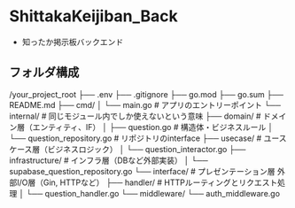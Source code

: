 # ShittakaKeijiban_Back
- 知ったか掲示板バックエンド


## フォルダ構成
/your_project_root
├── .env
├── .gitignore
├── go.mod
├── go.sum
├── README.md
├── cmd/
│   └── main.go                  # アプリのエントリーポイント
└── internal/                    # 同じモジュール内でしか使えないという意味
    ├── domain/                  # ドメイン層（エンティティ、IF）
    │   ├── question.go          # 構造体・ビジネスルール
    │   └── question_repository.go # リポジトリのinterface
    ├── usecase/                 # ユースケース層（ビジネスロジック）
    │   └── question_interactor.go
    ├── infrastructure/         # インフラ層（DBなど外部実装）
    │   └── supabase_question_repository.go
    └── interface/              # プレゼンテーション層 外部I/O層（Gin, HTTPなど）
        ├── handler/            # HTTPルーティングとリクエスト処理
        │   └── question_handler.go
        └── middleware/
            └── auth_middleware.go
